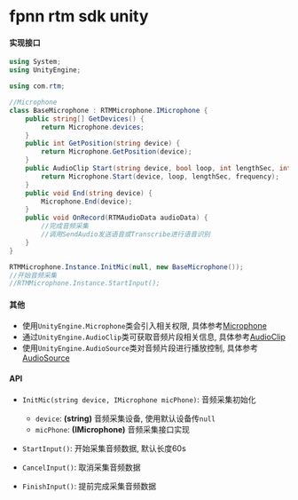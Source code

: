 # fpnn rtm sdk unity #

#### 实现接口 ####
```c#
using System;
using UnityEngine;

using com.rtm;

//Microphone
class BaseMicrophone : RTMMicrophone.IMicrophone {
    public string[] GetDevices() {
        return Microphone.devices;
    }
    public int GetPosition(string device) {
        return Microphone.GetPosition(device);
    }
    public AudioClip Start(string device, bool loop, int lengthSec, int frequency) {
        return Microphone.Start(device, loop, lengthSec, frequency);
    }
    public void End(string device) {
        Microphone.End(device);
    }
    public void OnRecord(RTMAudioData audioData) {
        //完成音频采集
        //调用SendAudio发送语音或Transcribe进行语音识别
    }
}

RTMMicrophone.Instance.InitMic(null, new BaseMicrophone());
//开始音频采集
//RTMMicrophone.Instance.StartInput();
```

#### 其他 ####
* 使用`UnityEngine.Microphone`类会引入相关权限, 具体参考[Microphone](https://docs.unity3d.com/ScriptReference/Microphone.html)
* 通过`UnityEngine.AudioClip`类可获取音频片段相关信息, 具体参考[AudioClip](https://docs.unity3d.com/ScriptReference/AudioClip.html)
* 使用`UnityEngine.AudioSource`类对音频片段进行播放控制, 具体参考[AudioSource](https://docs.unity3d.com/ScriptReference/AudioSource.html)

#### API ####
* `InitMic(string device, IMicrophone micPhone)`: 音频采集初始化
    * `device`: **(string)** 音频采集设备, 使用默认设备传`null`
    * `micPhone`: **(IMicrophone)** 音频采集接口实现

* `StartInput()`: 开始采集音频数据, 默认长度60s

* `CancelInput()`: 取消采集音频数据

* `FinishInput()`: 提前完成采集音频数据

